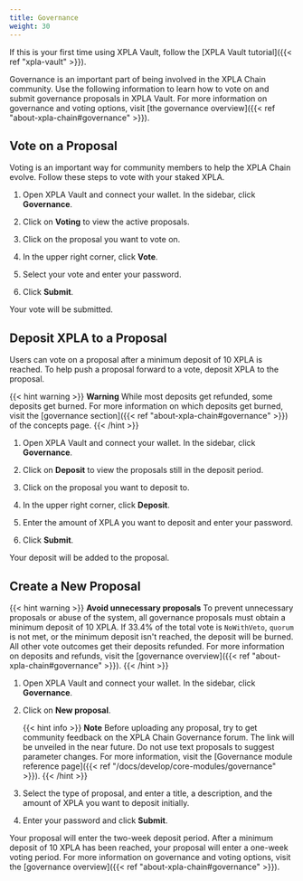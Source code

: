 ```yaml
---
title: Governance
weight: 30
---
```


If this is your first time using XPLA Vault, follow the [XPLA Vault tutorial]({{< ref "xpla-vault" >}}).

Governance is an important part of being involved in the XPLA Chain community. Use the following information to learn how to vote on and submit governance proposals in XPLA Vault. For more information on governance and voting options, visit [the governance overview]({{< ref "about-xpla-chain#governance" >}}).

## Vote on a Proposal

Voting is an important way for community members to help the XPLA Chain evolve. Follow these steps to vote with your staked XPLA.

1. Open XPLA Vault and connect your wallet. In the sidebar, click **Governance**.

2. Click on **Voting** to view the active proposals.

3. Click on the proposal you want to vote on.

4. In the upper right corner, click **Vote**.

5. Select your vote and enter your password.

6. Click **Submit**.

Your vote will be submitted.

## Deposit XPLA to a Proposal

Users can vote on a proposal after a minimum deposit of 10 XPLA is reached. To help push a proposal forward to a vote, deposit XPLA to the proposal.

{{< hint warning >}}
**Warning**
While most deposits get refunded, some deposits get burned. For more information on which deposits get burned, visit the [governance section]({{< ref "about-xpla-chain#governance" >}}) of the concepts page.
{{< /hint >}}

1. Open XPLA Vault and connect your wallet. In the sidebar, click **Governance**.

2. Click on **Deposit** to view the proposals still in the deposit period.

3. Click on the proposal you want to deposit to.

4. In the upper right corner, click **Deposit**.

5. Enter the amount of XPLA you want to deposit and enter your password.

6.  Click **Submit**.

Your deposit will be added to the proposal.

## Create a New Proposal

{{< hint warning >}}
**Avoid unnecessary proposals**
To prevent unnecessary proposals or abuse of the system, all governance proposals must obtain a minimum deposit of 10 XPLA. If 33.4% of the total vote is `NoWithVeto`, `quorum` is not met, or the minimum deposit isn't reached, the deposit will be burned. All other vote outcomes get their deposits refunded. For more information on deposits and refunds, visit the [governance overview]({{< ref "about-xpla-chain#governance" >}}).
{{< /hint >}}

1. Open XPLA Vault and connect your wallet. In the sidebar, click **Governance**.

2. Click on **New proposal**.

   {{< hint info >}}
   **Note**
   Before uploading any proposal, try to get community feedback on the XPLA Chain Governance forum. The link will be unveiled in the near future.
   Do not use text proposals to suggest parameter changes. For more information, visit the [Governance module reference page]({{< ref "/docs/develop/core-modules/governance" >}}).
   {{< /hint >}}

3. Select the type of proposal, and enter a title, a description, and the amount of XPLA you want to deposit initially.

4. Enter your password and click **Submit**.

Your proposal will enter the two-week deposit period. After a minimum deposit of 10 XPLA has been reached, your proposal will enter a one-week voting period. For more information on governance and voting options, visit the [governance overview]({{< ref "about-xpla-chain#governance" >}}).
